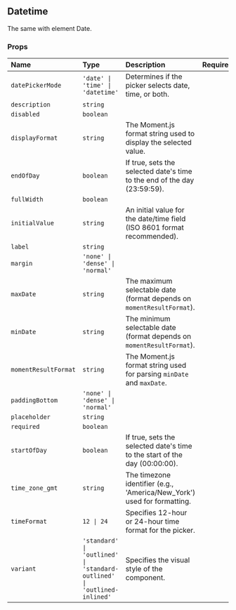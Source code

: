 ## Datetime

The same with element Date.

### Props

| Name | Type | Description | Required | Default |
| :--- | :--- | :---------- | :-------- | :------- |
| `datePickerMode` | `'date' \| 'time' \| 'datetime'` | Determines if the picker selects date, time, or both. | | `'datetime'` |
| `description` | `string` | | | |
| `disabled` | `boolean` | | | `false` |
| `displayFormat` | `string` | The Moment.js format string used to display the selected value. | | `'DD/MM/YYYY - HH:mm'` |
| `endOfDay` | `boolean` | If true, sets the selected date's time to the end of the day (23:59:59). | | `false` |
| `fullWidth` | `boolean` | | | `false` |
| `initialValue` | `string` | An initial value for the date/time field (ISO 8601 format recommended). | | |
| `label` | `string` | | | `'close_time'` |
| `margin` | `'none' \| 'dense' \| 'normal'` | | | `'normal'` |
| `maxDate` | `string` | The maximum selectable date (format depends on `momentResultFormat`). | | |
| `minDate` | `string` | The minimum selectable date (format depends on `momentResultFormat`). | | |
| `momentResultFormat` | `string` | The Moment.js format string used for parsing `minDate` and `maxDate`. | | |
| `paddingBottom` | `'none' \| 'dense' \| 'normal'` | | | `'normal'` |
| `placeholder` | `string` | | | |
| `required` | `boolean` | | | `false` |
| `startOfDay` | `boolean` | If true, sets the selected date's time to the start of the day (00:00:00). | | `false` |
| `time_zone_gmt` | `string` | The timezone identifier (e.g., 'America/New_York') used for formatting. | | |
| `timeFormat` | `12 \| 24` | Specifies 12-hour or 24-hour time format for the picker. | | (Locale default) |
| `variant` | `'standard' \| 'outlined' \| 'standard-outlined' \| 'outlined-inlined'` | Specifies the visual style of the component. | | `'standard'` |
